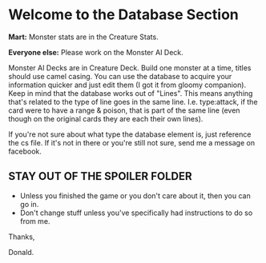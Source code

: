 # Welcome to the Database Section
**Mart:** Monster stats are in the Creature Stats.  

**Everyone else:** Please work on the Monster AI Deck. 

Monster AI Decks are in Creature Deck. Build one monster at a time, titles should use camel casing. You can use the database to acquire your information quicker and just edit them (I got it from gloomy companion). Keep in mind that the database works out of "Lines". This means anything that's related to the type of line goes in the same line. I.e. type:attack, if the card were to have a range & poison, that is part of the same line (even though on the original cards they are each their own lines). 

If you're not sure about what type the database element is, just reference the cs file. If it's not in there or you're still not sure, send me a message on facebook. 

## STAY OUT OF THE SPOILER FOLDER
- Unless you finished the game or you don't care about it, then you can go in. 
- Don't change stuff unless you've specifically had instructions to do so from me. 


Thanks,

Donald. 
